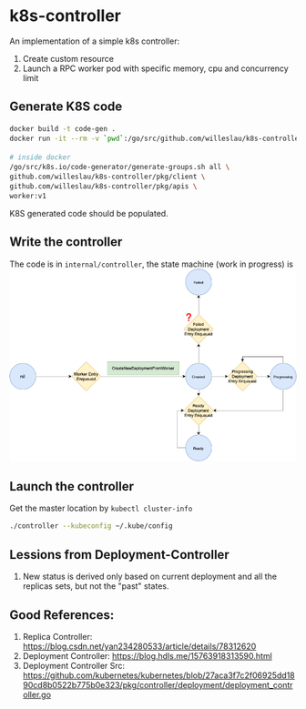 # k8s-controller
An implementation of a simple k8s controller:
1. Create custom resource
2. Launch a RPC worker pod with specific memory, cpu and concurrency limit

## Generate K8S code
```bash
docker build -t code-gen .
docker run -it --rm -v `pwd`:/go/src/github.com/willeslau/k8s-controller code-gen bash

# inside docker
/go/src/k8s.io/code-generator/generate-groups.sh all \
github.com/willeslau/k8s-controller/pkg/client \
github.com/willeslau/k8s-controller/pkg/apis \
worker:v1
```
K8S generated code should be populated.

## Write the controller
The code is in `internal/controller`, the state machine (work in progress) is 
![State Machine](images/StateMachine.png)

## Launch the controller
Get the master location by `kubectl cluster-info`
```bash
./controller --kubeconfig ~/.kube/config
```

## Lessions from Deployment-Controller
1. New status is derived only based on current deployment and all the replicas sets,
        but not the "past" states.

## Good References:
1. Replica Controller: https://blog.csdn.net/yan234280533/article/details/78312620
2. Deployment Controller: https://blog.hdls.me/15763918313590.html
3. Deployment Controller Src: https://github.com/kubernetes/kubernetes/blob/27aca3f7c2f06925dd1890cd8b0522b775b0e323/pkg/controller/deployment/deployment_controller.go